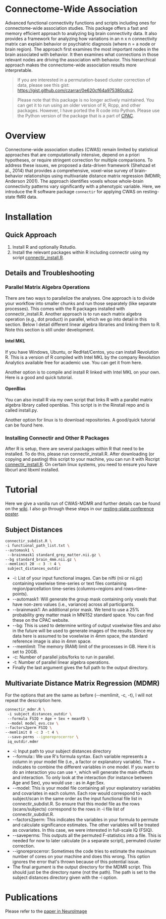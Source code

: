 Connectome-Wide Association 
=========

Advanced functional connectivity functions and scripts including ones for connectome-wide association studies. This package offers a fast and memory efficient approach to analyzing big brain connectivity data. It also provides a framework for analyzing how variations in an n x n connectivity matrix can explain behavior or psychiatric diagnosis (where n = a node or brain region). The approach first examines the most important nodes in the brain associated with behavior. It then examines what connections in those relevant nodes are driving the association with behavior. This hierarchical approach makes the connectome-wide association results more interpretable.

> If you are interested in a permutation-based cluster correction of data, please see this gist: https://gist.github.com/czarrar/0e620cf64a975380cdc2.

> Please note that this package is no longer actively maintained. You can get it to run using an older version of R, Rcpp, and other packages. However, I have ported the R code into Python. Please use the Python version of the package that is a part of [CPAC](https://github.com/FCP-INDI/C-PAC).

# Overview

Connectome-wide association studies (CWAS) remain limited by statistical approaches that are computationally intensive, depend on a priori hypotheses, or require stringent correction for multiple comparisons. To address these issues, we proposed a data-driven framework (Shehzad et al., 2014) that provides a comprehensive, voxel-wise survey of brain-behavior relationships using multivariate distance matrix regression (MDMR; Anderson 2001). The approach identifies voxels whose whole-brain connectivity patterns vary significantly with a phenotypic variable. Here, we introduce the R software package `connectir` for applying CWAS on resting-state fMRI data.

# Installation

## Quick Approach

1. Install R and optionally Rstudio.
2. Install the relevant packages within R including connectir using my script [connectir_install.R](https://github.com/czarrar/Rinstall/blob/master/connectir_install.R).

## Details and Troubleshooting

### Parallel Matrix Algebra Operations

There are two ways to parallelize the analyses. One approach is to divide your workflow into smaller chunks and run those separately (like separate processes). This comes with the R packages installed with connectir_install.R. Another approach is to run each matrix algebra operation (e.g., dot product) in parallel, which we go into detail in this section. Below I detail different linear algebra libraries and linking them to R. Note this section is still under development.

#### Intel MKL

If you have Windows, Ubuntu, or RedHat/Centos, you can install Revolution R. This is a version of R compiled with Intel MKL by the company Revolution Analytics available free for academic use. You can get it from here.

Another option is to compile and install R linked with Intel MKL on your own. Here is a good and quick tutorial.

#### OpenBlas

You can also install R via my own script that links R with a parallel matrix algebra library called openblas. This script is in the Rinstall repo and is called install.py.

Another option for linux is to download repositories. A good/quick tutorial can be found here.

### Installing Connectir and Other R Packages

After R is setup, there are several packages within R that need to be installed. To do this, please run connectir_install.R. After downloading (or copying and pasting) this script to your machine, you can run it with Rscript [connectir_install.R](https://github.com/czarrar/Rinstall/blob/master/connectir_install.R). On certain linux systems, you need to ensure you have libcurl and libxml installed.


# Tutorial

Here we give a vanilla run of CWAS-MDMR and further details can be found on the [wiki](https://github.com/czarrar/connectir/wiki). I also go through these steps in our [resting-state conference poster](https://www.dropbox.com/s/5thqpxk7a9lueis/zarrar_rsn_poster_2014_v1.pdf?dl=0).

## Subject Distances

```bash
connectir_subdist.R \ 
-i functional_path_list.txt \ 
--automask1 \
 --brainmask1 standard_grey_matter.nii.gz \ 
--bg standard_brain_4mm.nii.gz \ 
--memlimit 20 -c 3 -t 4 \
 subject_distances_outdir
 ```
 
 * -i: List of your input functional images. Can be nifti (nii or nii.gz) containing voxelwise time-series or text files containing region/parcellation time-series (columns=regions and rows=time-points).
* --automask1: Will generate the group mask containing only voxels that have non-zero values (i.e., variance) across all participants.
* --brainmask1: An additional prior mask. We tend to use a 25% probability grey matter mask in MNI152 standard space. You can find these on the CPAC website.
* --bg: This is used to determine writing of output voxelwise files and also in the future will be used to generate images of the results. Since my data here is assumed to be voxelwise in 4mm space, the standard reference image is also in 4mm space.
* --memlimit: The memory (RAM) limit of the processes in GB. Here it is set to 20GB.
* -c: Number of parallel jobs/forks to run in parallel.
* -t: Number of parallel linear algebra operations.
* Finally the last argument gives the full path to the output directory.

## Multivariate Distance Matrix Regression (MDMR)

For the options that are the same as before (--memlimit, -c, -t), I will not repeat the description here.

```bash
connectir_mdmr.R \
 -i subject_distances_outdir \
 --formula FSIQ + Age + Sex + meanFD \
 --model model_evs.csv \ 
--factors2perm FSIQ \ 
--memlimit 8 -c 3 -t 4 \
 --save-perms --ignoreprocerror \
 iq_outdir.mdmr
```

* -i: Input path to your subject distances directory
* --formula:: We use R's formula syntax. Each variable represents a column in your model file (i.e., a factor or explanatory variable). The + indicates to combine the different variables in one model. If you want to do an interaction you can use `*`, which will generate the main effects and interaction. To only look at the interaction (for instance between Age and Sex), you would use : as in Age:Sex.
* --model: This is your model file containing all your explanatory variables and covariates in each column. Each row would correspond to each subject/scan in the same order as the input functional file list in connectir_subdist.R. So ensure that this model file as the rows (scans/subjects) correspond to the rows in -i file list of connectir_subdist.R.
* --factors2perm: This indicates the variables in your formula to permute and calculate significance estimates. The other variables will be treated as covariates. In this case, we were interested in full-scale IQ (FSIQ).
* --saveperms: This outputs all the permuted F-statistics into a file. This is needed for now to later calculate (in a separate script), permuted cluster correction.
* --ignoreprocerror: Sometimes the code tries to estimate the maximum number of cores on your machine and does this wrong. This option ignores the error that's thrown because of this potential issue.
* The final argument is the output directory for the MDMR script. This should just be the directory name (not the path). The path is set to the subject distances directory given with the -i option.

# Publications

Please refer to the [paper in NeuroImage](http://www.sciencedirect.com/science/article/pii/S1053811914001232)
